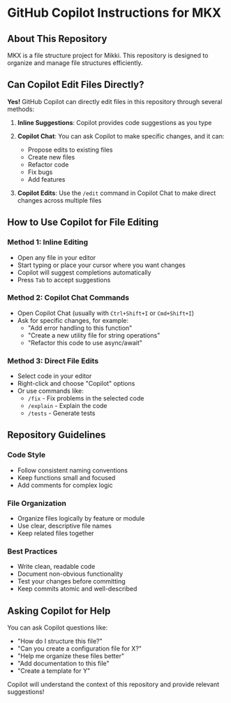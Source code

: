 # GitHub Copilot Instructions for MKX

## About This Repository
MKX is a file structure project for Mikki. This repository is designed to organize and manage file structures efficiently.

## Can Copilot Edit Files Directly?
**Yes!** GitHub Copilot can directly edit files in this repository through several methods:

1. **Inline Suggestions**: Copilot provides code suggestions as you type
2. **Copilot Chat**: You can ask Copilot to make specific changes, and it can:
   - Propose edits to existing files
   - Create new files
   - Refactor code
   - Fix bugs
   - Add features

3. **Copilot Edits**: Use the `/edit` command in Copilot Chat to make direct changes across multiple files

## How to Use Copilot for File Editing

### Method 1: Inline Editing
- Open any file in your editor
- Start typing or place your cursor where you want changes
- Copilot will suggest completions automatically
- Press `Tab` to accept suggestions

### Method 2: Copilot Chat Commands
- Open Copilot Chat (usually with `Ctrl+Shift+I` or `Cmd+Shift+I`)
- Ask for specific changes, for example:
  - "Add error handling to this function"
  - "Create a new utility file for string operations"
  - "Refactor this code to use async/await"

### Method 3: Direct File Edits
- Select code in your editor
- Right-click and choose "Copilot" options
- Or use commands like:
  - `/fix` - Fix problems in the selected code
  - `/explain` - Explain the code
  - `/tests` - Generate tests

## Repository Guidelines

### Code Style
- Follow consistent naming conventions
- Keep functions small and focused
- Add comments for complex logic

### File Organization
- Organize files logically by feature or module
- Use clear, descriptive file names
- Keep related files together

### Best Practices
- Write clean, readable code
- Document non-obvious functionality
- Test your changes before committing
- Keep commits atomic and well-described

## Asking Copilot for Help

You can ask Copilot questions like:
- "How do I structure this file?"
- "Can you create a configuration file for X?"
- "Help me organize these files better"
- "Add documentation to this file"
- "Create a template for Y"

Copilot will understand the context of this repository and provide relevant suggestions!
